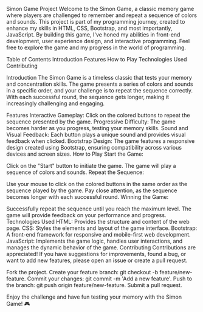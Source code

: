 Simon Game Project
Welcome to the Simon Game, a classic memory game where players are challenged to remember and repeat a sequence of colors and sounds. This project is part of my programming journey, created to enhance my skills in HTML, CSS, Bootstrap, and most importantly, JavaScript. By building this game, I've honed my abilities in front-end development, user experience design, and interactive programming. Feel free to explore the game and my progress in the world of programming.

Table of Contents
Introduction
Features
How to Play
Technologies Used
Contributing

Introduction
The Simon Game is a timeless classic that tests your memory and concentration skills. The game presents a series of colors and sounds in a specific order, and your challenge is to repeat the sequence correctly. With each successful round, the sequence gets longer, making it increasingly challenging and engaging.

Features
Interactive Gameplay: Click on the colored buttons to repeat the sequence presented by the game.
Progressive Difficulty: The game becomes harder as you progress, testing your memory skills.
Sound and Visual Feedback: Each button plays a unique sound and provides visual feedback when clicked.
Bootstrap Design: The game features a responsive design created using Bootstrap, ensuring compatibility across various devices and screen sizes.
How to Play
Start the Game:

Click on the "Start" button to initiate the game.
The game will play a sequence of colors and sounds.
Repeat the Sequence:

Use your mouse to click on the colored buttons in the same order as the sequence played by the game.
Pay close attention, as the sequence becomes longer with each successful round.
Winning the Game:

Successfully repeat the sequence until you reach the maximum level.
The game will provide feedback on your performance and progress.
Technologies Used
HTML: Provides the structure and content of the web page.
CSS: Styles the elements and layout of the game interface.
Bootstrap: A front-end framework for responsive and mobile-first web development.
JavaScript: Implements the game logic, handles user interactions, and manages the dynamic behavior of the game.
Contributing
Contributions are appreciated! If you have suggestions for improvements, found a bug, or want to add new features, please open an issue or create a pull request.

Fork the project.
Create your feature branch: git checkout -b feature/new-feature.
Commit your changes: git commit -m 'Add a new feature'.
Push to the branch: git push origin feature/new-feature.
Submit a pull request.

Enjoy the challenge and have fun testing your memory with the Simon Game! 🎮





